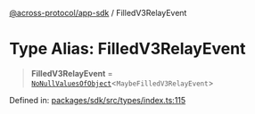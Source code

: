 [@across-protocol/app-sdk](../README.md) / FilledV3RelayEvent

# Type Alias: FilledV3RelayEvent

> **FilledV3RelayEvent** = [`NoNullValuesOfObject`](NoNullValuesOfObject.md)\<`MaybeFilledV3RelayEvent`\>

Defined in: [packages/sdk/src/types/index.ts:115](https://github.com/across-protocol/toolkit/blob/6b29eb5487c0ac0b498f1f420b1793303bd8b70a/packages/sdk/src/types/index.ts#L115)
